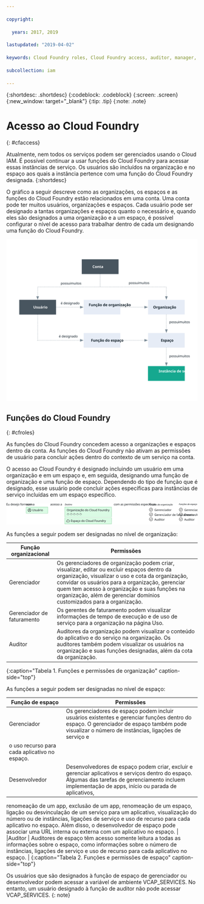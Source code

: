 ```yaml
---

copyright:

  years: 2017, 2019

lastupdated: "2019-04-02"

keywords: Cloud Foundry roles, Cloud Foundry access, auditor, manager, developer, billing manager

subcollection: iam

---
```


{:shortdesc: .shortdesc}
{:codeblock: .codeblock}
{:screen: .screen}
{:new_window: target="_blank"}
{:tip: .tip}
{:note: .note}

# Acesso ao Cloud Foundry
{: #cfaccess}

Atualmente, nem todos os serviços podem ser gerenciados usando o Cloud IAM. É possível continuar a usar
funções do Cloud Foundry para acessar essas instâncias de serviço. Os usuários são incluídos na organização e
no espaço aos quais a instância pertence com uma função do Cloud Foundry designada.
{:shortdesc}

O gráfico a seguir descreve como as organizações, os espaços e as funções do Cloud Foundry estão relacionados em uma conta. Uma conta pode ter muitos usuários, organizações e espaços. Cada usuário pode ser designado a tantas organizações e espaços quanto o necessário e, quando eles são designados a uma organização e a um espaço, é possível configurar o nível de acesso para trabalhar dentro de cada um designando uma função do Cloud Foundry.


![Acesso usando organizações e espaços do Cloud Foundry em uma conta](images/cf-diagram.svg "Como o acesso em uma conta funciona usando organizações,espaços e funções do Cloud Foundry")




## Funções do Cloud Foundry
{: #cfroles}

As funções do Cloud Foundry concedem acesso a organizações e espaços dentro da conta. As funções do Cloud Foundry não ativam as permissões de usuário para concluir ações dentro do contexto de um serviço na conta.

O acesso ao Cloud Foundry é designado incluindo um usuário em uma organização e em um espaço e, em seguida, designando uma função de organização e uma função de espaço. Dependendo do tipo de função que é designado, esse usuário pode concluir ações específicas para instâncias de serviço incluídas em um espaço específico.

![Acesso do Cloud Foundry](images/CF.svg "Designando um acesso de usuário a uma organização e a um espaço do Cloud Foundry")

As funções a seguir podem ser designadas no nível de organização:

| Função organizacional | Permissões |
|-------------------|-------------|
|Gerenciador | Os gerenciadores de organização podem criar, visualizar, editar ou excluir espaços dentro da organização, visualizar o uso e cota da organização, convidar os usuários para a organização, gerenciar quem tem acesso à organização e suas funções na organização, além de gerenciar domínios customizados para a organização. |
|Gerenciador de faturamento | Os gerentes de faturamento podem visualizar informações de tempo de execução e de uso de serviço para a organização na página Uso. |
|Auditor | Auditores da organização podem visualizar o conteúdo do aplicativo e do serviço na organização. Os auditores também podem visualizar os usuários na organização e suas funções designadas, além da cota da organização. |
{:caption="Tabela 1. Funções e permissões de organização" caption-side="top"}

As funções a seguir podem ser designadas no nível de espaço:

| Função de espaço | Permissões |
|------------|-------------|
|Gerenciador | Os gerenciadores de espaço podem incluir usuários existentes e gerenciar funções dentro do espaço. O gerenciador de espaço também pode visualizar o número de instâncias, ligações de serviço e
o uso recurso para cada aplicativo no espaço. |
|Desenvolvedor | Desenvolvedores de espaço podem criar, excluir e gerenciar aplicativos e serviços dentro do espaço. Algumas das tarefas de gerenciamento incluem implementação de apps, início ou parada de aplicativos,
renomeação de um app, exclusão de um app, renomeação de um espaço, ligação ou desvinculação de um serviço para
um aplicativo, visualização do número ou de instâncias, ligações de serviço e uso de recurso para cada
aplicativo no espaço. Além disso, o desenvolvedor de espaço pode associar uma URL interna ou externa com um aplicativo no espaço.   |
|Auditor | Auditores de espaço têm acesso somente leitura a todas as informações sobre o espaço, como informações sobre o número de instâncias, ligações de serviço e uso de recurso para cada aplicativo no
espaço. |
{:caption="Tabela 2. Funções e permissões de espaço" caption-side="top"}

Os usuários que são designados à função de espaço de gerenciador ou desenvolvedor podem acessar a variável de ambiente VCAP_SERVICES. No entanto, um usuário designado à função de auditor não pode acessar VCAP_SERVICES.
{: note}
